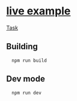 # [live example](https://bright-dolphin-74a0df.netlify.app/)

[Task](https://docs.google.com/document/d/1xpq0wfBuAq6ufFsM1s3W2ApKszwxi8PszDRbPKB_omw/edit?tab=t.0)

## Building

```npm
  npm run build
```

## Dev mode

```npm
  npm run dev
```
